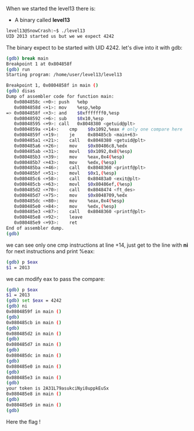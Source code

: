 When we started the level13 there is:
- A binary called **level13**

```bash
level13@SnowCrash:~$ ./level13
UID 2013 started us but we we expect 4242
```

The binary expect to be started with UID 4242. let's dive into it with gdb:

```bash
(gdb) break main
Breakpoint 1 at 0x804858f
(gdb) run
Starting program: /home/user/level13/level13 

Breakpoint 1, 0x0804858f in main ()
(gdb) disas
Dump of assembler code for function main:
   0x0804858c <+0>:	push   %ebp
   0x0804858d <+1>:	mov    %esp,%ebp
=> 0x0804858f <+3>:	and    $0xfffffff0,%esp
   0x08048592 <+6>:	sub    $0x10,%esp
   0x08048595 <+9>:	call   0x8048380 <getuid@plt>
   0x0804859a <+14>:	cmp    $0x1092,%eax # only one compare here
   0x0804859f <+19>:	je     0x80485cb <main+63>
   0x080485a1 <+21>:	call   0x8048380 <getuid@plt>
   0x080485a6 <+26>:	mov    $0x80486c8,%edx
   0x080485ab <+31>:	movl   $0x1092,0x8(%esp)
   0x080485b3 <+39>:	mov    %eax,0x4(%esp)
   0x080485b7 <+43>:	mov    %edx,(%esp)
   0x080485ba <+46>:	call   0x8048360 <printf@plt>
   0x080485bf <+51>:	movl   $0x1,(%esp)
   0x080485c6 <+58>:	call   0x80483a0 <exit@plt>
   0x080485cb <+63>:	movl   $0x80486ef,(%esp)
   0x080485d2 <+70>:	call   0x8048474 <ft_des>
   0x080485d7 <+75>:	mov    $0x8048709,%edx
   0x080485dc <+80>:	mov    %eax,0x4(%esp)
   0x080485e0 <+84>:	mov    %edx,(%esp)
   0x080485e3 <+87>:	call   0x8048360 <printf@plt>
   0x080485e8 <+92>:	leave  
   0x080485e9 <+93>:	ret    
End of assembler dump.
(gdb) 
```
we can see only one cmp instructions at line +14, just get to the line with **ni** for next instructions and print %eax:
```bash
(gdb) p $eax
$1 = 2013
```
we can modify eax to pass the compare:
```bash
(gdb) p $eax
$1 = 2013
(gdb) set $eax = 4242
(gdb) ni
0x0804859f in main ()
(gdb) 
0x080485cb in main ()
(gdb) 
0x080485d2 in main ()
(gdb) 
0x080485d7 in main ()
(gdb) 
0x080485dc in main ()
(gdb) 
0x080485e0 in main ()
(gdb) 
0x080485e3 in main ()
(gdb) 
your token is 2A31L79asukciNyi8uppkEuSx
0x080485e8 in main ()
(gdb) 
0x080485e9 in main ()
(gdb) 
```

Here the flag !

